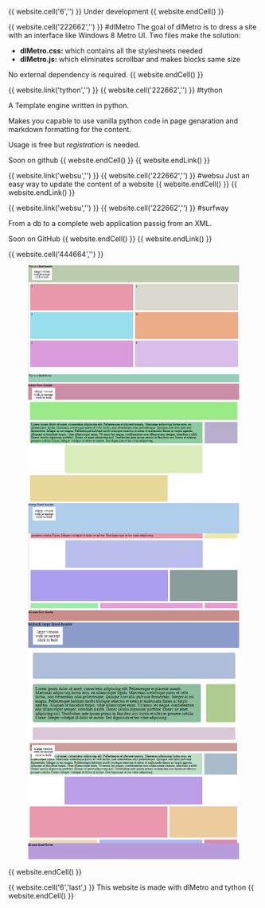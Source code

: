 {{ website.cell('6','') }}
Under development
{{ website.endCell() }}

{{ website.cell('222662','') }}
#dlMetro
The goal of dlMetro is to dress a site with an interface like Windows 8 Metro UI.
Two files make the solution:

- **dlMetro.css:** which contains all the stylesheets needed
- **dlMetro.js:** which eliminates scrollbar and makes blocks same size

No external dependency is required.
{{ website.endCell() }}

{{ website.link('tython','') }}
{{ website.cell('222662','') }}
#tython

A Template engine written in python.

Makes you capable to use vanilla python code in page genaration and markdown formatting for the content.

Usage is free but *registration* is needed.
                
Soon on github
{{ website.endCell() }}
{{ website.endLink() }}

{{ website.link('websu','') }}
{{ website.cell('222662','') }}
#websu
Just an easy way to update the content of a website
{{ website.endCell() }}
{{ website.endLink() }}


{{ website.link('websu','') }}
{{ website.cell('222662','') }}
#surfway

From a db to a complete web application passig from an XML.

Soon on GitHub
{{ website.endCell() }}
{{ website.endLink() }}

{{ website.cell('444664','') }}

<div class="slider5">
<figure>
<a href="test1"><img src="img/00_readme.png" alt data-caption="Antelope Canyon, Arizona"></a>
<a href="test2"><img src="img/01_basic.png" alt data-caption="Canyonlands Vista, Arizona" ></a>
<a href="test3"><img src="img/02_fixed_flow_header.png" alt data-caption="Mesa Arch sunrise, Moab, Utah"></a>
<a href="test4"><img src="img/03_custom_cell.png" alt data-caption="Canyonlands, Arizona"></a>
<a href="test5"><img src="img/04_fixed_footer.png" alt data-caption="Canyonlands, Arizona"></a>
</figure>
</div>

{{ website.endCell() }}

{{ website.cell('6','last',) }}
This website is made with dlMetro and tython
{{ website.endCell() }}
